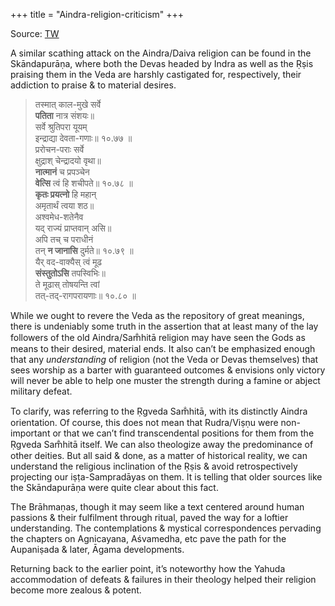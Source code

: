 +++
title = "Aindra-religion-criticism"
+++

Source: [TW](https://twitter.com/GhorAngirasa/status/1575008056710045697)

A similar scathing attack on the Aindra/Daiva religion can be found in the Skāndapurāṇa, where both the Devas headed by Indra as well as the Ṛṣis praising them in the Veda are harshly castigated for, respectively, their addiction to praise & to material desires.

> तस्मात् काल-मुखे सर्वे  
**पतिता** नात्र संशयः॥  
सर्वे श्रुतिपरा यूयम्  
इन्द्राद्या देवता-गणाः॥ १०.७७ ॥  
> प्ररोचन-पराः सर्वे  
क्षुद्राश् चेन्द्रादयो वृथा॥  
**नात्मानं** च प्रपञ्चेन  
**वेत्सि** त्वं हि शचीपते॥ १०.७८ ॥  
> **कृतः प्रयत्नो** हि महान्  
अमृतार्थं त्वया शठ॥  
अश्वमेध-शतेनैव  
यद् राज्यं प्राप्तवान् असि॥  
अपि तच् च पराधीनं   
तन् **न जानासि** दुर्मते॥ १०.७९ ॥  
> यैर् वद-वाक्यैस् त्वं मूढ  
**संस्तुतोऽसि** तपस्विभिः॥  
ते मूढास् तोषयन्ति त्वां  
तत्-तद्-रागपरायणाः॥ १०.८० ॥

While we ought to revere the Veda as the repository of great meanings, there is undeniably some truth in the assertion that at least many of the lay followers of the old Aindra/Sam̐hitā religion may have seen the Gods as means to their desired, material ends. It also can’t be emphasized enough that any *understanding* of religion (not the Veda or Devas themselves) that sees worship as a barter with guaranteed outcomes & envisions only victory will never be able to help one muster the strength during a famine or abject military defeat.

To clarify, was referring to the Ṛgveda Sam̐hitā, with its distinctly Aindra orientation. Of course, this does not mean that Rudra/Viṣṇu were non-important or that we can’t find transcendental positions for them from the Ṛgveda Sam̐hitā itself. We can also theologize away the predominance of other deities. But all said & done, as a matter of historical reality, we can understand the religious inclination of the Ṛṣis & avoid retrospectively projecting our iṣṭa-Sampradāyas on them. It is telling that older sources like the Skāndapurāṇa were quite clear about this fact.

The Brāhmaṇas, though it may seem like a text centered around human passions & their fulfilment through ritual, paved the way for a loftier understanding. The contemplations & mystical correspondences pervading the chapters on Agnicayana, Aśvamedha, etc pave the path for the Aupaniṣada & later, Āgama developments.

Returning back to the earlier point, it’s noteworthy how the Yahuda accommodation of defeats & failures in their theology helped their religion become more zealous & potent. 
